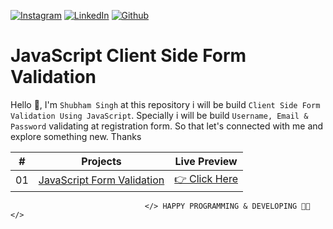 <!-- social media connecting shield -->

[![Instagram][instagram-shield]][instagram-url]
[![LinkedIn][linkedin-shield]][linkedin-url]
[![Github][github-shield]][github-url]

# JavaScript Client Side Form Validation

Hello 👋, I'm `Shubham Singh` at this repository i will be build `Client Side Form Validation Using JavaScript`. Specially i will be build `Username, Email & Password` validating at registration form. So that let's connected with me and explore something new. Thanks

|  #  | Projects                                                                                                  | Live Preview                                                                                |
| :-: | --------------------------------------------------------------------------------------------------------- | ------------------------------------------------------------------------------------------- |
| 01  | [JavaScript Form Validation](https://github.com/shiva7830/stack_fusion_from.github.io) | [👉 Click Here](https://shiva7830.github.io/stack_fusion_from.github.io/) |

<!-- my social media links -->

[instagram-url]: https://www.instagram.com/shubham_chaudhary_4
[linkedin-url]: https://www.linkedin.com/in/shubham-singh-2a2ba6235/
[github-url]: https://github.com/shiva7830

<!-- shield icon links -->

[facebook-shield]: https://img.shields.io/badge/-Facebook-black.svg?style=flat-square&logo=facebook&color=555&logoColor=white
[instagram-shield]: https://img.shields.io/badge/-Instagram-black.svg?style=flat-square&logo=instagram&color=555&logoColor=white
[twitter-shield]: https://img.shields.io/badge/-Twitter-black.svg?style=flat-square&logo=twitter&color=555&logoColor=white
[linkedin-shield]: https://img.shields.io/badge/-LinkedIn-black.svg?style=flat-square&logo=linkedin&colorB=555
[github-shield]: https://img.shields.io/badge/-Github-black.svg?style=flat-square&logo=github&color=555&logoColor=white

                                  </> HAPPY PROGRAMMING & DEVELOPING 👩‍💻 </>
